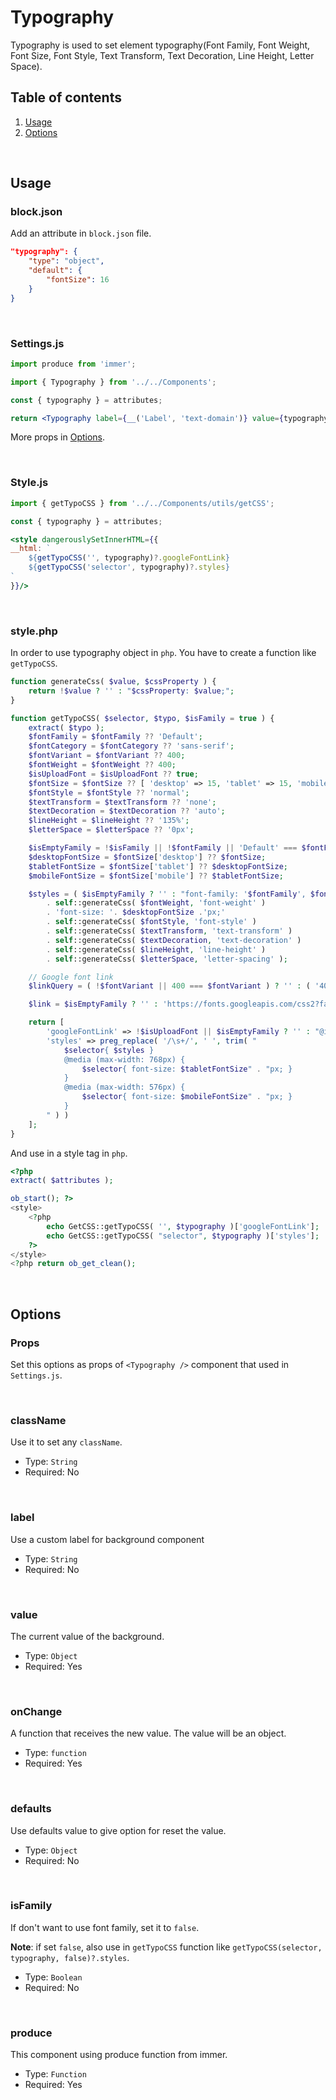 # Typography

Typography is used to set element typography(Font Family, Font Weight, Font Size, Font Style, Text Transform, Text Decoration, Line Height, Letter Space).


## Table of contents

1. [Usage](#usage)
2. [Options](#options)

<br />

## Usage

### block.json
Add an attribute in `block.json` file.

```json
"typography": {
	"type": "object",
	"default": {
		"fontSize": 16
	}
}
```

<br />

### Settings.js

```jsx
import produce from 'immer';

import { Typography } from '../../Components';

const { typography } = attributes;

return <Typography label={__('Label', 'text-domain')} value={typography} onChange={val => setAttributes({ typography: val })} defaults={{ fontSize: 16 }} produce={produce} />
```

More props in [Options](#options).

<br />

### Style.js
```jsx
import { getTypoCSS } from '../../Components/utils/getCSS';

const { typography } = attributes;

<style dangerouslySetInnerHTML={{
__html: `
	${getTypoCSS('', typography)?.googleFontLink}
	${getTypoCSS('selector', typography)?.styles}
`
}}/>
```

<br />

### style.php
In order to use typography object in `php`. You have to create a function like `getTypoCSS`.

```php
function generateCss( $value, $cssProperty ) {
	return !$value ? '' : "$cssProperty: $value;";
}

function getTypoCSS( $selector, $typo, $isFamily = true ) {
	extract( $typo );
	$fontFamily = $fontFamily ?? 'Default';
	$fontCategory = $fontCategory ?? 'sans-serif';
	$fontVariant = $fontVariant ?? 400;
	$fontWeight = $fontWeight ?? 400;
	$isUploadFont = $isUploadFont ?? true;
	$fontSize = $fontSize ?? [ 'desktop' => 15, 'tablet' => 15, 'mobile' => 15 ];
	$fontStyle = $fontStyle ?? 'normal';
	$textTransform = $textTransform ?? 'none';
	$textDecoration = $textDecoration ?? 'auto';
	$lineHeight = $lineHeight ?? '135%';
	$letterSpace = $letterSpace ?? '0px';

	$isEmptyFamily = !$isFamily || !$fontFamily || 'Default' === $fontFamily;
	$desktopFontSize = $fontSize['desktop'] ?? $fontSize;
	$tabletFontSize = $fontSize['tablet'] ?? $desktopFontSize;
	$mobileFontSize = $fontSize['mobile'] ?? $tabletFontSize;

	$styles = ( $isEmptyFamily ? '' : "font-family: '$fontFamily', $fontCategory;" )
		. self::generateCss( $fontWeight, 'font-weight' )
		. 'font-size: '. $desktopFontSize .'px;'
		. self::generateCss( $fontStyle, 'font-style' )
		. self::generateCss( $textTransform, 'text-transform' )
		. self::generateCss( $textDecoration, 'text-decoration' )
		. self::generateCss( $lineHeight, 'line-height' )
		. self::generateCss( $letterSpace, 'letter-spacing' );

	// Google font link
	$linkQuery = ( !$fontVariant || 400 === $fontVariant ) ? '' : ( '400i' === $fontVariant ? ':ital@1' : ( false !== strpos( $fontVariant, '00i' ) ? ': ital, wght@1, '. str_replace( '00i', '00', $fontVariant ) .' ' : ": wght@$fontVariant " ) );

	$link = $isEmptyFamily ? '' : 'https://fonts.googleapis.com/css2?family='. str_replace( ' ', '+', $fontFamily ) ."$linkQuery&display=swap";

	return [
		'googleFontLink' => !$isUploadFont || $isEmptyFamily ? '' : "@import url( $link );",
		'styles' => preg_replace( '/\s+/', ' ', trim( "
			$selector{ $styles }
			@media (max-width: 768px) {
				$selector{ font-size: $tabletFontSize" . "px; }
			}
			@media (max-width: 576px) {
				$selector{ font-size: $mobileFontSize" . "px; }
			}
		" ) )
	];
}
```

And use in a style tag in `php`.
```php
<?php
extract( $attributes );

ob_start(); ?>
<style>
	<?php
		echo GetCSS::getTypoCSS( '', $typography )['googleFontLink'];
		echo GetCSS::getTypoCSS( "selector", $typography )['styles'];
	?>
</style>
<?php return ob_get_clean();
```

<br />

## Options
### Props
Set this options as props of `<Typography />` component that used in `Settings.js`.

<br />

### className

Use it to set any `className`.

- Type: `String`
- Required: No

<br />

### label

Use a custom label for background component

- Type: `String`
- Required: No

<br />

### value

The current value of the background.

- Type: `Object`
- Required: Yes

<br />

### onChange

A function that receives the new value. The value will be an object.

- Type: `function`
- Required: Yes

<br />

### defaults

Use defaults value to give option for reset the value.

- Type: `Object`
- Required: No

<br />

### isFamily

If don't want to use font family, set it to `false`.

**Note**: if set `false`, also use in `getTypoCSS` function like `getTypoCSS(selector, typography, false)?.styles`.

- Type: `Boolean`
- Required: No

<br />

### produce

This component using produce function from immer.

- Type: `Function`
- Required: Yes